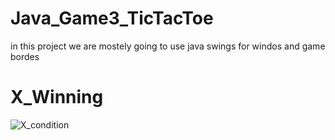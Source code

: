 # Java_Game3_TicTacToe
in this project we are mostely going to use java swings for windos and game bordes

# X_Winning 
![X_condition](https://github.com/cnnarayanchavan/Java_Game3_TicTacToe/assets/113028954/453c9d9d-d908-4264-9a46-cfb4bef19783)
